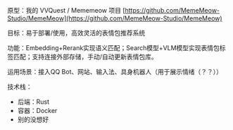 原型：我的 VVQuest / Mememeow 项目 [https://github.com/MemeMeow-Studio/MemeMeow](https://github.com/MemeMeow-Studio/MemeMeow)

目标：易于部署/使用，高效灵活的表情包推荐系统

功能：Embedding+Rerank实现语义匹配；Search模型+VLM模型实现表情包标签匹配；支持连接外部存储，手动/自动更新表情包库。

运用场景：接入QQ Bot、网站、输入法、具身机器人（用于展示情绪（？？））

技术栈：
 - 后端：Rust
 - 容器：Docker
 - 别的没想好
